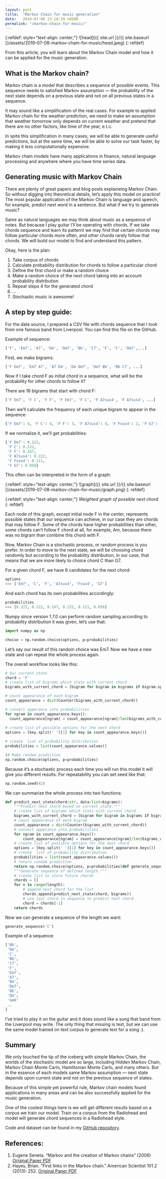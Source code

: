 ```yaml
---
layout: post
title:  "Markov Chain for music generation"
date:   2019-07-08 13:18:29 +0500
permalink: "/markov-chain-for-music/"
---
```

{:refdef: style="text-align: center;"}
![head]({{ site.url }}/{{ site.baseurl }}/assets/2019-07-08-markov-chain-for-music/head.jpeg)
{: refdef}

From this article, you will learn about the Markov Chain model and how it can be applied for the music generation.

## What is the Markov chain?

Markov chain is a model that describes a sequence of possible events. This sequence needs to satisfied Markov assumption — the probability of the next state depends on a previous state and not on all previous states in a sequence.

It may sound like a simplification of the real cases. For example to applied Markov chain for the weather prediction, we need to make an assumption that weather tomorrow only depends on current weather and pretend that there are no other factors, like time of the year, e.t.c.

In spite this simplification in many cases, we will be able to generate useful predictions, but at the same time, we will be able to solve our task faster, by making it less computationally expensive.

Markov chain models have many applications in finance, natural language processing and anywhere where you have time series data.

## Generating music with Markov Chain

There are plenty of great papers and blog posts explaineing Markov Chain. So without digging into theoretical details, let’s apply this model on practice! The most popular application of the Markov Chain is language and speech, for example, predict next word in a sentence. But what if we try to generate music?

Same as natural languages we may think about music as a sequence of notes. But because I play guitar I’ll be operating with chords. If we take chords sequence and learn its patternt we may find that certain chords may follow particular chords more often, and other chords rarely follow that chords. We will build our model to find and understand this pattern.

Okay, here is the plan:

1. Take corpus of chords
2. Calculate probability distribution for chords to follow a particular chord
3. Define the first chord or make a random choice
4. Make a random choice of the next chord taking into an account probability distribution
5. Repeat steps 4 for the generated chord
6. …
7. Stochastic music is awesome!

## A step by step guide:

For the data source, I prepared a CSV file with chords sequence that I took from one famous band from Liverpool. You can find this file on the GitHub.

Example of sequence:

```python
['F', 'Em7', 'A7', 'Dm', 'Dm7', 'Bb', 'C7', 'F', 'C', 'Dm7',...]
```

First, we make bigrams:

```python
['F Em7', 'Em7 A7', 'A7 Dm', 'Dm Dm7', 'Dm7 Bb', 'Bb C7', ...]
```

Now if I take chord F as initial chord in a sequence, what will be the probability for other chords to follow it?

There are 18 bigrams that start with chord F:

```python
['F Em7', 'F C', 'F F', 'F Em7', 'F C', 'F A7sus4', 'F A7sus4', ...]
```

Then we’ll calculate the frequency of each unique bigram to appear in the sequence:

```python
{'F Em7': 4, 'F C': 4, 'F F': 3, 'F A7sus4': 4, 'F Fsus4': 2, 'F G7': 1}
```

If we normalize it, we’ll get probabilities:

```python
{'F Em7': 0.222,
 'F C': 0.222,
 'F F': 0.167,
 'F A7sus4': 0.222,
 'F Fsus4': 0.111,
 'F G7': 0.056}
```

This often can be interpreted in the form of a graph:

{:refdef: style="text-align: center;"}
![graph]({{ site.url }}/{{ site.baseurl }}/assets/2019-07-08-markov-chain-for-music/graph.png)
{: refdef}

{:refdef: style="text-align: center;"}
*Weighted graph of possible next chord*
{: refdef}

Each node of this graph, except initial node F in the center, represents possible states that our sequence can achieve, in our case they are chords that may follow F. Some of the chords have higher probabilities than other, some chords can’t follow F chord at all, for example, Am, because there was no bigram than combine this chord with F.

Now, Markov Chain is a stochastic process, or random process is you prefer. In order to move to the next state, we will be choosing chord randomly but according to the probability distribution, in our case, that means that we are more likely to choice chord C than G7.

For a given chord F, we have 6 candidates for the next chord:

```python
options
>>> ['Em7', 'C', 'F', 'A7sus4', 'Fsus4', 'G7']
```

And each chord has its own probabilities accordingly:

```python
probabilities
>>> [0.222, 0.222, 0.167, 0.222, 0.111, 0.056]
```

Numpy since version 1.7.0 can perform random sampling according to probability distribution it was given, let’s use that:

```python
import numpy as np

choise = np.random.choice(options, p=probabilities)
```

Let’s say our result of this random choice was Em7. Now we have a new state and can repeat the whole process again.

The overall workflow looks like this:

```python
# Our current state
chord = 'F'
# create list of bigrams which stats with current chord
bigrams_with_current_chord = [bigram for bigram in bigrams if bigram.split(' ')[0]==chord]

# count appearance of each bigram
count_appearance = dict(Counter(bigrams_with_current_chord))

# convert apperance into probabilities
for ngram in count_appearance.keys():
  count_appearance[ngram] = count_appearance[ngram]/len(bigrams_with_current_chord)
  
# create list of possible options for the next chord
options = [key.split(' ')[1] for key in count_appearance.keys()]

# create  list of probability distribution
probabilities = list(count_appearance.values()

)# Make random prediction
np.random.choice(options, p=probabilities)
```

Because it’s a stochastic process each time you will run this model it will give you different results. For repeatability you can set seed like that:

```python
np.random.seed(42)
```

We can summarize the whole process into two functions:

```python
def predict_next_state(chord:str, data:list=bigrams):
    """Predict next chord based on current state."""
    # create list of bigrams which stats with current chord
    bigrams_with_current_chord = [bigram for bigram in bigrams if bigram.split(' ')[0]==chord]
    # count appearance of each bigram
    count_appearance = dict(Counter(bigrams_with_current_chord))
    # convert apperance into probabilities
    for ngram in count_appearance.keys():
        count_appearance[ngram] = count_appearance[ngram]/len(bigrams_with_current_chord)
    # create list of possible options for the next chord
    options = [key.split(' ')[1] for key in count_appearance.keys()]
    # create  list of probability distribution
    probabilities = list(count_appearance.values())
    # return random prediction
    return np.random.choice(options, p=probabilities)def generate_sequence(chord:str=None, data:list=bigrams, length:int=30):
    """Generate sequence of defined length."""
    # create list to store future chords
    chords = []
    for n in range(length):
        # append next chord for the list
        chords.append(predict_next_state(chord, bigrams))
        # use last chord in sequence to predict next chord
        chord = chords[-1]
    return chords
```

Now we can generate a sequence of the length we want:

```python
generate_sequence('C')
```

Example of a sequence:

```python
['Bb',
 'Dm',
 'C',
 'Bb',
 'C7',
 'F',
 'Em7',
 'A7',
 'Dm',
 'Dm7',
 'Bb',
 'Dm',
 'Gm6'
 ..
]
```

I’ve tried to play it on the guitar and it does sound like a song that band from the Liverpool may write. The only thing that missing is text, but we can use the same model trained on text corpus to generate text for a song :).

## Summary

We only touched the tip of the iceberg with simple Markov Chain, the worlds of the stochastic model are so large, including Hidden Markov Chain, Markov Chain Monte Carlo, Hamiltonian Monte Carlo, and many others. But in the essence of each models same Markov assumption — next state depends upon current state and not on the previous sequence of states.

Because of this simple yet powerful rule, Markov chain models found applications in many areas and can be also successfully applied for the music generation.

One of the coolest things here is we will get different results based on a corpus we train our model. Train on a corpus from the Radiohead and model will generate chord sequences in a Radiohead style.

Code and dataset can be found in my [GitHub repository](https://github.com/subpath/Markov_chain_for_music_generation).

## References:

1. Eugene Seneta. “Markov and the creation of Markov chains” (2006) [Original Paper PDF](https://www.csc2.ncsu.edu/conferences/nsmc/MAM2006/seneta.pdf)
2. Hayes, Brian. “First links in the Markov chain.” American Scientist 101.2 (2013): 252. [Original Paper PDF](http://www.americanscientist.org/libraries/documents/201321152149545-2013-03Hayes.pdf)